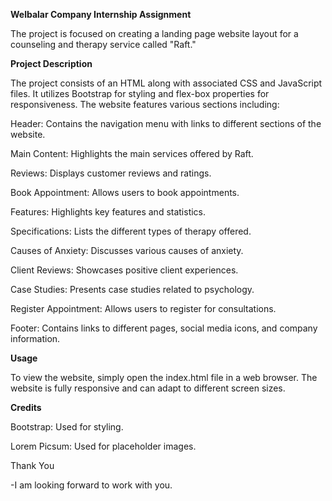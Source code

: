 **Welbalar Company Internship Assignment**

The project is focused on creating a landing page website layout for a counseling and therapy service called "Raft."




**Project Description**

The project consists of an HTML along with associated CSS and JavaScript files. It utilizes Bootstrap for styling and flex-box properties for responsiveness. The website features various sections including:

Header: Contains the navigation menu with links to different sections of the website.

Main Content: Highlights the main services offered by Raft.

Reviews: Displays customer reviews and ratings.

Book Appointment: Allows users to book appointments.

Features: Highlights key features and statistics.

Specifications: Lists the different types of therapy offered.

Causes of Anxiety: Discusses various causes of anxiety.

Client Reviews: Showcases positive client experiences.

Case Studies: Presents case studies related to psychology.

Register Appointment: Allows users to register for consultations.

Footer: Contains links to different pages, social media icons, and company information.




**Usage**

To view the website, simply open the index.html file in a web browser. The website is fully responsive and can adapt to different screen sizes.



**Credits**

Bootstrap: Used for styling.

Lorem Picsum: Used for placeholder images.



Thank You

-I am looking forward to work with you.
